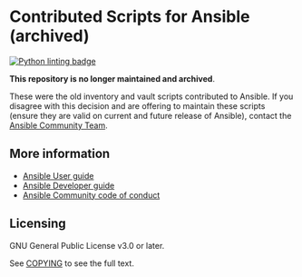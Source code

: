 # Contributed Scripts for Ansible (archived)
[![Python linting badge](https://github.com/ansible-community/contrib-scripts/workflows/Python%20linting/badge.svg?event=push&branch=main)](https://github.com/ansible-community/contrib-scripts/actions?query=workflow%3A%22Python+linting%22+branch%3Amain)

**This repository is no longer maintained and archived**. 

These were the old inventory and vault scripts contributed to Ansible.
If you disagree with this decision and are offering to maintain these scripts (ensure they are valid on current and future
release of Ansible), contact the [Ansible Community Team](https://docs.ansible.com/ansible/latest/community/communication.html).

## More information

- [Ansible User guide](https://docs.ansible.com/ansible/latest/user_guide/index.html)
- [Ansible Developer guide](https://docs.ansible.com/ansible/latest/dev_guide/index.html)
- [Ansible Community code of conduct](https://docs.ansible.com/ansible/latest/community/code_of_conduct.html)

## Licensing

GNU General Public License v3.0 or later.

See [COPYING](https://www.gnu.org/licenses/gpl-3.0.txt) to see the full text.
